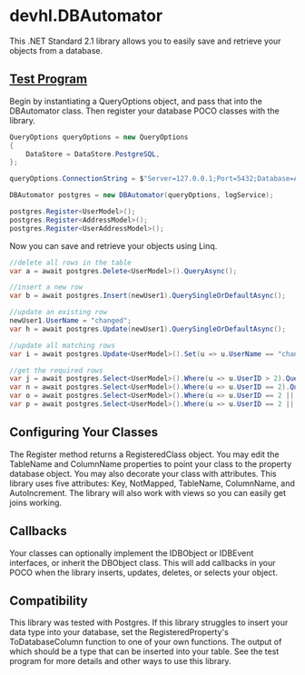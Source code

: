 # devhl.DBAutomator
This .NET Standard 2.1 library allows you to easily save and retrieve your objects from a database.

## [Test Program](/TestConsole/Program.cs)
Begin by instantiating a QueryOptions object, and pass that into the DBAutomator class.  Then register your database POCO classes with the library.
```csharp
QueryOptions queryOptions = new QueryOptions
{
    DataStore = DataStore.PostgreSQL,          
};

queryOptions.ConnectionString = $"Server=127.0.0.1;Port=5432;Database=AutomatorTest;User ID=postgres;Password={password};";

DBAutomator postgres = new DBAutomator(queryOptions, logService);

postgres.Register<UserModel>();
postgres.Register<AddressModel>();
postgres.Register<UserAddressModel>();
```
 
Now you can save and retrieve your objects using Linq.  
```csharp
//delete all rows in the table
var a = await postgres.Delete<UserModel>().QueryAsync();

//insert a new row
var b = await postgres.Insert(newUser1).QuerySingleOrDefaultAsync();

//update an existing row
newUser1.UserName = "changed";
var h = await postgres.Update(newUser1).QuerySingleOrDefaultAsync();

//update all matching rows
var i = await postgres.Update<UserModel>().Set(u => u.UserName == "changed again").Where(u => u.UserName == "changed").QueryAsync();

//get the required rows
var j = await postgres.Select<UserModel>().Where(u => u.UserID > 2).QueryAsync();
var n = await postgres.Select<UserModel>().Where(u => u.UserID == 2).QueryAsync();
var o = await postgres.Select<UserModel>().Where(u => u.UserID == 2 || u.UserName == "changed again").QueryAsync();
var p = await postgres.Select<UserModel>().Where(u => u.UserID == 2 || u.UserName == "changed again").OrderBy(u => u.UserID).QueryAsync();
```

## Configuring Your Classes
The Register method returns a RegisteredClass object.  You may edit the TableName and ColumnName properties to point your class to the property database object.  You may also decorate your class with attributes.  This library uses five attributes: Key, NotMapped, TableName, ColumnName, and AutoIncrement.  The library will also work with views so you can easily get joins working.  

## Callbacks
Your classes can optionally implement the IDBObject or IDBEvent interfaces, or inherit the DBObject class.  This will add callbacks in your POCO when the library inserts, updates, deletes, or selects your object.

## Compatibility
This library was tested with Postgres.  If this library struggles to insert your data type into your database, set the RegisteredProperty's ToDatabaseColumn function to one of your own functions.  The output of which should be a type that can be inserted into your table.  See the test program for more details and other ways to use this library. 